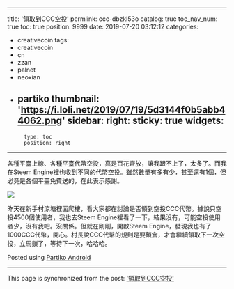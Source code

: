 
---
title: '領取到CCC空投'
permlink: ccc-dbzkl53o
catalog: true
toc_nav_num: true
toc: true
position: 9999
date: 2019-07-20 03:12:12
categories:
- creativecoin
tags:
- creativecoin
- cn
- zzan
- palnet
- neoxian
- partiko
thumbnail: 'https://i.loli.net/2019/07/19/5d3144f0b5abb44062.png'
sidebar:
    right:
        sticky: true
widgets:
    -
        type: toc
        position: right
---


各種平臺上線、各種平臺代幣空投，真是百花齊放，讓我跟不上了，太多了。而我在Steem Engine裡也收到不同的代幣空投。雖然數量有多有少，甚至還有1個，但必竟是各個平臺免費送的，在此表示感謝。


![](https://i.loli.net/2019/07/19/5d3144f0b5abb44062.png)


昨天在新手村涼塘裡面爬樓，看大家都在討論是否領到空投CCC代幣。據說只空投4500個使用者，我也去Steem Engine裡看了一下，結果沒有，可能空投使用者少，沒有我吧。沒關係。但就在剛剛，開啟Steem Engine，發現我也有了1000CCC代幣，開心。村長說CCC代幣的規則是要鎖倉，才會繼續領取下一次空投，立馬鎖了，等待下一次，哈哈哈。

Posted using [Partiko Android](https://partiko.app/referral/sunai)

- - -

This page is synchronized from the post: ['領取到CCC空投'](https://steemit.com/@sunai/ccc-dbzkl53o)
